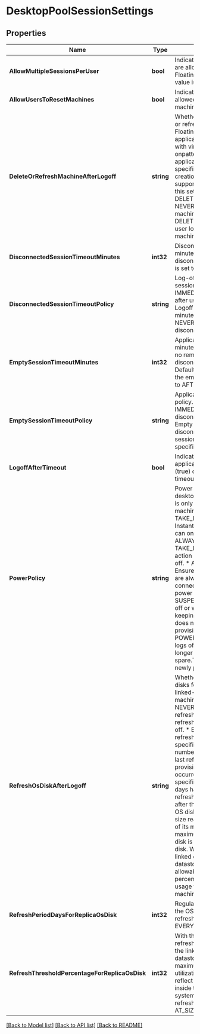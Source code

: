 # DesktopPoolSessionSettings

## Properties

Name | Type | Description | Notes
------------ | ------------- | ------------- | -------------
**AllowMultipleSessionsPerUser** | **bool** | Indicates whether multiple sessions are allowed per user in case of Floating User Assignment. Default value is false. | 
**AllowUsersToResetMachines** | **bool** | Indicates whether the user can be allowed to reset or restart their machines. Default value is false. | 
**DeleteOrRefreshMachineAfterLogoff** | **string** | Whether machines are to be deleted or refreshed after logoff in case of Floating User Assignment.This is applicable for automated desktops with virtual machines names based onpattern naming. This is not applicable for desktops that are using specified naming since dynamic creation and deletion of VMs is not supported.For Instant clone desktops this setting can only be set to DELETE. Default value is NEVER. * NEVER: Never delete or refresh the machine in the desktop pool. * DELETE: Delete the machine after user logoff. * REFRESH: Refresh the machine after user logoff. | 
**DisconnectedSessionTimeoutMinutes** | **int32** | Disconnected sessions timeout (in minutes). Will be set when disconnected_session_timeout_policy is set to AFTER. | [optional] 
**DisconnectedSessionTimeoutPolicy** | **string** | Log-off policy after disconnected session. Default value is NEVER. * IMMEDIATELY: Immmediately Logoff after user disconnect. * AFTER: Logoff after the specified number of minutes after user disconnect. * NEVER: Do not logoff after user disconnect. | 
**EmptySessionTimeoutMinutes** | **int32** | Application empty session timeout (in minutes). An empty session (that has no remote-ablewindow) is disconnected after the timeout. Default value is 1.Will be set when the empty_session_timeout_policy set to AFTER. | [optional] 
**EmptySessionTimeoutPolicy** | **string** | Application empty session timeout policy. Default value is AFTER. * IMMEDIATE: Empty session will be disconnected immediately. * NEVER: Empty session will never disconnected. * AFTER: Empty session will be disconnected after specified number of minutes. | 
**LogoffAfterTimeout** | **bool** | Indicates whether the empty application sessions are logged off (true) or disconnected (false) after timeout.Default value is false. | 
**PowerPolicy** | **string** | Power policy for the machines in the desktop pool after logoff. This setting is only relevant for managed machines.Default value is TAKE_NO_POWER_ACTION.For Instant clone desktops this setting can only be set to ALWAYS_POWERED_ON. * TAKE_NO_POWER_ACTION: No action will be taken when user logs off. * ALWAYS_POWERED_ON: Ensure machines in the Desktop pool are always powered on.The connection server will monitor and power on machines as necessary. * SUSPEND: Suspend when a user logs off or when desktop pool is no longer keeping a machine as a spare.This does not affect spare and newly provisioned machines. * POWER_OFF: Power off when a user logs off or when desktop pool is no longer keeping a machine as a spare.This does not affect spare and newly provisioned machines. | 
**RefreshOsDiskAfterLogoff** | **string** | Whether and when to refresh the OS disks for dedicated-assignment, linked-clone and instant-clone machines.Default value is NEVER. * NEVER: The OS disk is never refreshed. * ALWAYS: The OS disk is refreshed every time the user logs off. * EVERY: The OS disk is refreshed at regular intervals of a specified number of days. The number of days is counted from the last refresh, or from the initial provisioning if no refresh has occurred yet. For example, if the specified value is 3 days, and three days have passed since the last refresh, the machine is refreshed after the user logs off. * AT_SIZE: The OS disk is refreshed when its current size reaches a specified percentage of its maximum allowable size. The maximum size of a linked clone&#39;s OS disk is the size of the replica&#39;s OS disk. With this option, the size of the linked clone&#39;s OS disk in the datastore is compared to maximum allowable size. This disk-utilization percentage does not reflect disk usage that you might see inside the machine&#39;s guest operating system. | 
**RefreshPeriodDaysForReplicaOsDisk** | **int32** | Regular interval at which to refresh the OS disk. Will be set when refresh_os_disk_after_logoff set to EVERY. | 
**RefreshThresholdPercentageForReplicaOsDisk** | **int32** | With the &#39;AT_SIZE&#39; option for refreshOsDiskAfterLogoff, the size of the linked clone&#39;s OS diskin the datastore is compared to its maximum allowable size. This disk-utilization percentage does not reflect disk usage that you might see inside the machine&#39;s guest operating system.Will be set when refresh_os_disk_after_logoff set to AT_SIZE. | 

[[Back to Model list]](../README.md#documentation-for-models) [[Back to API list]](../README.md#documentation-for-api-endpoints) [[Back to README]](../README.md)


